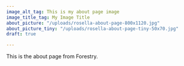 ```yaml
---
image_alt_tag: This is my about page image
image_title_tag: My Image Title
about_picture: "/uploads/rosella-about-page-800x1120.jpg"
about_picture_tiny: "/uploads/rosella-about-page-tiny-50x70.jpg"
draft: true

---
```

This is the about page from Forestry.